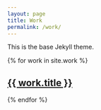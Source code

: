 ```yaml
---
layout: page
title: Work
permalink: /work/
---
```


This is the base Jekyll theme.

{% for work in site.work %}
  <h2>
    <a href="{{ work.url }}">{{ work.title }}</a>
  </h2>
{% endfor %}